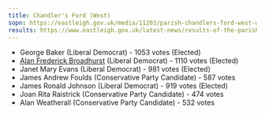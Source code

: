 ```yaml
---
title: Chandler's Ford (West)
sopn: https://eastleigh.gov.uk/media/11203/parish-chandlers-ford-west-ward.pdf
results: https://www.eastleigh.gov.uk/latest-news/results-of-the-parish-council-elections-5-may-2022
---
```


- George Baker (Liberal Democrat) - 1053 votes (Elected)
- [Alan Frederick Broadhurst](https://whocanivotefor.co.uk/person/38642/alan-frederick-broadhurst) (Liberal Democrat) - 1110 votes (Elected)
- Janet Mary Evans (Liberal Democrat) - 981 votes (Elected)
- James Andrew Foulds (Conservative Party Candidate) - 587 votes
- James Ronald Johnson (Liberal Democrat) - 919 votes (Elected)
- Joan Rita Raistrick (Conservative Party Candidate) - 474 votes
- Alan Weatherall (Conservative Party Candidate) - 532 votes
